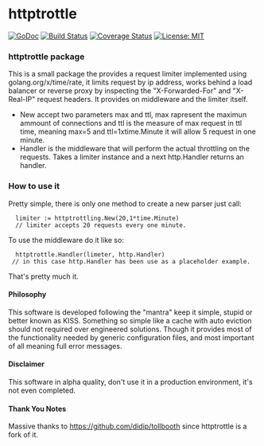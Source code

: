 # httptrottle

[![GoDoc](https://godoc.org/github.com/wind85/httptrottle?status.svg)](https://godoc.org/github.com/wind85/httptrottle)
[![Build Status](https://travis-ci.org/wind85/httptrottle.svg?branch=master)](https://travis-ci.org/wind85/httptrottle)
[![Coverage Status](https://coveralls.io/repos/github/wind85/httptrottle/badge.svg?branch=master)](https://coveralls.io/github/wind85/httptrottle?branch=master)
[![License: MIT](https://img.shields.io/badge/License-MIT-yellow.svg)](https://opensource.org/licenses/MIT)

### httptrottle package
This is a small package the provides a request limiter implemented using golang.org/x/time/rate,
it limits request by ip address, works behind a load balancer or reverse proxy by inspecting the
"X-Forwarded-For" and "X-Real-IP" request headers. It provides on middleware and the limiter 
itself.

- New accept two parameters max and ttl, max rapresent the maximun ammount of connections and
  ttl is the measure of max request in ttl time, meaning max=5 and ttl=1xtime.Minute it will 
  allow 5 request in one minute.
- Handler is the middleware that will perform the actual throttling on the requests. Takes a limiter
  instance and a next http.Handler returns an handler.

### How to use it

Pretty simple, there is only one method to create a new parser just call:
```
  limiter := httptrottling.New(20,1*time.Minute) 
  // limiter accepts 20 requests every one minute.
```
To use the middleware do it like so:
```
  httptrottle.Handler(limeter, http.Handler)
 // in this case http.Handler has been use as a placeholder example.
```
That's pretty much it.

#### Philosophy
This software is developed following the "mantra" keep it simple, stupid or better known as
KISS. Something so simple like a cache with auto eviction should not required over engineered 
solutions. Though it provides most of the functionality needed by generic configuration files, 
and most important of all meaning full error messages.

#### Disclaimer
This software in alpha quality, don't use it in a production environment, it's not even completed.

#### Thank You Notes
Massive thanks to https://github.com/didip/tollbooth since httptrottle is a fork of it.
